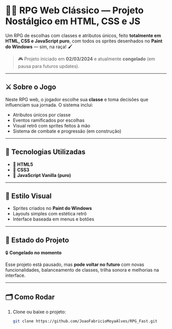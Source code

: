 # 🧙‍♂️ RPG Web Clássico — Projeto Nostálgico em HTML, CSS e JS

Um RPG de escolhas com classes e atributos únicos, feito **totalmente em HTML, CSS e JavaScript puro**, com todos os sprites desenhados no **Paint do Windows** — sim, na raça! 🖌️

> 🎮 Projeto iniciado em **02/03/2024** e atualmente **congelado** (em pausa para futuros updates).

---

## ⚔️ Sobre o Jogo

Neste RPG web, o jogador escolhe sua **classe** e toma decisões que influenciam sua jornada. O sistema inclui:

- Atributos únicos por classe
- Eventos ramificados por escolhas
- Visual retrô com sprites feitos à mão
- Sistema de combate e progressão (em construção)

---

## 🧩 Tecnologias Utilizadas

- 🧾 **HTML5**
- 🎨 **CSS3**
- 🧠 **JavaScript Vanilla (puro)**

---

## 📸 Estilo Visual

- Sprites criados no **Paint do Windows**
- Layouts simples com estética retrô
- Interface baseada em menus e botões

---

## 🚧 Estado do Projeto

🔒 **Congelado no momento**

Esse projeto está pausado, mas **pode voltar no futuro** com novas funcionalidades, balanceamento de classes, trilha sonora e melhorias na interface.

---

## 🗂️ Como Rodar

1. Clone ou baixe o projeto:
   ```bash
   git clone https://github.com/JoaoFabricioMoyaAlves/RPG_Fast.git
